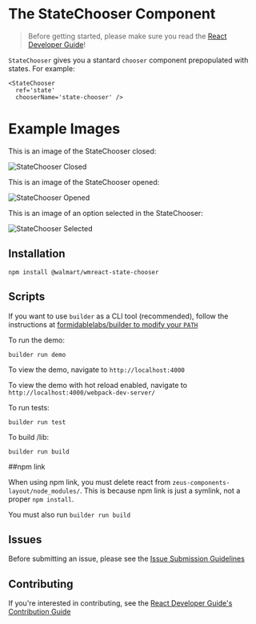 # The StateChooser Component

> Before getting started, please make sure you read the [React Developer Guide](https://gecgithub01.walmart.com/react/react-dev-guide)!

`StateChooser` gives you a stantard `chooser` component prepopulated with states. For example:

```
<StateChooser
  ref='state'
  chooserName='state-chooser' />
```

# Example Images

This is an image of the StateChooser closed:

![StateChooser Closed](/images/state-chooser-closed.png)

This is an image of the StateChooser opened:

![StateChooser Opened](/images/state-chooser-opened.png)

This is an image of an option selected in the StateChooser:

![StateChooser Selected](/images/state-chooser-selected.png)

## Installation

```
npm install @walmart/wmreact-state-chooser
```

## Scripts

If you want to use `builder` as a CLI tool (recommended), follow the instructions at [formidablelabs/builder to modify your `PATH`](https://github.com/formidablelabs/builder#local-install)


To run the demo:

```
builder run demo
```

To view the demo, navigate to `http://localhost:4000`

To view the demo with hot reload enabled, navigate to `http://localhost:4000/webpack-dev-server/`

To run tests:

```
builder run test
```

To build /lib:

```
builder run build
```

##npm link

When using npm link, you must delete react from `zeus-components-layout/node_modules/`. This is because npm link is just a symlink, not a proper `npm install`.

You must also run `builder run build`

## Issues

Before submitting an issue, please see the [Issue Submission Guidelines](https://gecgithub01.walmart.com/react/react-dev-guide#submitting-issues)

## Contributing

If you're interested in contributing, see the [React Developer Guide's Contribution Guide](https://gecgithub01.walmart.com/react/react-dev-guide#contributing)
